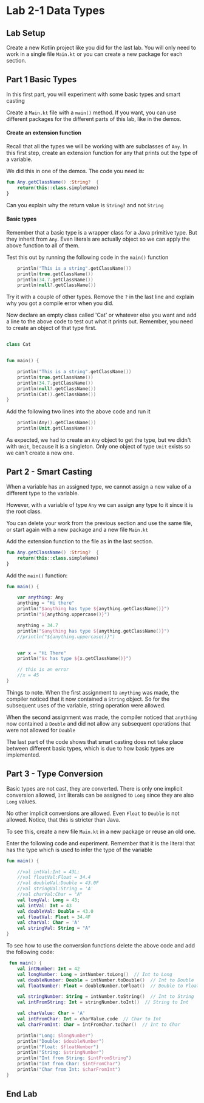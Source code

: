 # Lab 2-1  Data Types
<!--suppress CheckImageSize -->


## Lab Setup

Create a new Kotlin project like you did for the last lab. You will only need to work in a single file `Main.kt` or you can create a new package for each section.


## Part 1 Basic Types

In this first part, you will experiment with some basic types and smart casting


Create a `Main.kt` file with a `main()` method. If you want, you can use different packages for the different parts of this lab, like in the demos.

#### Create an extension function

Recall that all the types we will be working with are subclasses of `Any`. In this first step, create an extension function for any that prints out the type of a variable.

We did this in one of the demos. The code you need is:

```kotlin
fun Any.getClassName() :String?  {
    return(this::class.simpleName)
}

```
Can you explain why the return value is `String?` and not `String`

#### Basic types

Remember that a basic type is a wrapper class for a Java primitive type. But they inherit from `Any`. Even literals are actually object so we can apply the above function to all of them.

Test this out by running the following code in the `main()` function

```kotlin
    println("This is a string".getClassName())
    println(true.getClassName())
    println(34.7.getClassName())
    println(null?.getClassName())
```
Try it with a couple of other types. Remove the `?` in the last line and explain why you got a compile error when you did.

Now declare an empty class called 'Cat' or whatever else you want and add a line to the above code to test out what it prints out. Remember, you need to create an object of that type first.

```kotlin

class Cat


fun main() {

    println("This is a string".getClassName())
    println(true.getClassName())
    println(34.7.getClassName())
    println(null?.getClassName())
    println(Cat().getClassName())
}
```

Add the following two lines into the above code and run it

```kotlin
    println(Any().getClassName())
    println(Unit.getClassName())
```
As expected, we had to create an `Any` object to get the type, but we didn't with `Unit`, because it is a singleton. Only one object of type `Unit` exists so we can't create a new one.

## Part 2 - Smart Casting

When a variable has an assigned type, we cannot assign a new value of a different type to the variable.

However, with a variable of type `Any` we can assign any type to it since it is the root class.

You can delete your work from the previous section and use the same file, or start again with a new package and a new file `Main.kt`

Add the extension function to the file as in the last section.

```kotlin
fun Any.getClassName() :String?  {
    return(this::class.simpleName)
}
```

Add the `main()` function:

```kotlin
fun main() {

    var anything: Any
    anything = "Hi there"
    println("$anything has type ${anything.getClassName()}")
    println("${anything.uppercase()}")

    anything = 34.7
    println("$anything has type ${anything.getClassName()}")
    //println("${anything.uppercase()}")


    var x = "Hi There"
    println("$x has type ${x.getClassName()}")

    // this is an error
    //x = 45
}
```

Things to note.  When the first assignment to `anything` was made, the compiler noticed that it now contained a `String` object. So for the subsequent uses of the variable, string operation were allowed.

When the second assignment was made, the compiler noticed that `anything` now contained a `Double` and did not allow any subsequent operations that were not allowed for `Double`

The last part of the code shows that smart casting does not take place between different basic types, which is due to how basic types are implemented.

## Part 3 - Type Conversion 

Basic types are not cast, they are converted. There is only one implicit conversion allowed, `Int` literals can be assigned to `Long` since they are also `Long` values.

No other implicit conversions are allowed. Even `Float` to `Double` is not allowed. Notice, that this is stricter than Java.

To see this, create a new file `Main.kt` in a new package or reuse an old one.

Enter the following code and experiment. Remember that it is the literal that has the type which is used to infer the type of the variable

```kotlin
fun main() {

    //val intVal:Int = 43L;
    //val floatVal:Float = 34.4
    //val doubleVal:Double = 43.0F
    //val stringVal:String = 'A'
    //val charVal:Char = "A"
    val longVal: Long = 43;
    val intVal: Int = 43
    val doubleVal: Double = 43.0
    val floatVal: Float = 34.4F
    val charVal: Char = 'A'
    val stringVal: String = "A"
}
```
To see how to use the conversion functions delete the above code and add the following code:

```kotlin
 fun main() {
    val intNumber: Int = 42
    val longNumber: Long = intNumber.toLong()  // Int to Long
    val doubleNumber: Double = intNumber.toDouble()  // Int to Double
    val floatNumber: Float = doubleNumber.toFloat()  // Double to Float

    val stringNumber: String = intNumber.toString()  // Int to String
    val intFromString: Int = stringNumber.toInt()  // String to Int

    val charValue: Char = 'A'
    val intFromChar: Int = charValue.code  // Char to Int
    val charFromInt: Char = intFromChar.toChar()  // Int to Char

    println("Long: $longNumber")
    println("Double: $doubleNumber")
    println("Float: $floatNumber")
    println("String: $stringNumber")
    println("Int from String: $intFromString")
    println("Int from Char: $intFromChar")
    println("Char from Int: $charFromInt")
}

```

## End Lab
